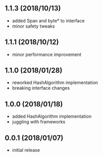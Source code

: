 ## 1.1.3 (2018/10/13)
* added Span and byte* to interface
* minor safety tweaks

## 1.1.1 (2018/10/12)
* minor performance improvement

## 1.1.0 (2018/01/28)
* reworked HashAlgorithm implementation
* breaking interface changes

## 1.0.0 (2018/01/18)
* added HashAlgorithm implementation
* juggling with frameworks

## 0.0.1 (2018/01/07)
* initial release
